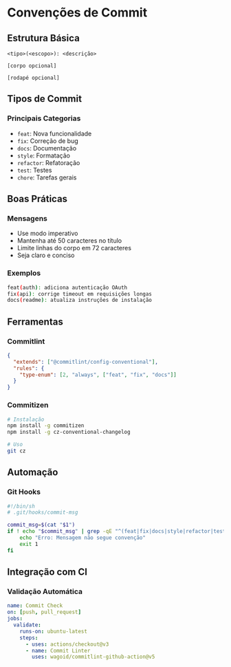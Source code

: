 # Convenções de Commit

## Estrutura Básica

```ascii
<tipo>(<escopo>): <descrição>

[corpo opcional]

[rodapé opcional]
```

## Tipos de Commit

### Principais Categorias
- `feat`: Nova funcionalidade
- `fix`: Correção de bug
- `docs`: Documentação
- `style`: Formatação
- `refactor`: Refatoração
- `test`: Testes
- `chore`: Tarefas gerais

## Boas Práticas

### Mensagens
- Use modo imperativo
- Mantenha até 50 caracteres no título
- Limite linhas do corpo em 72 caracteres
- Seja claro e conciso

### Exemplos
```bash
feat(auth): adiciona autenticação OAuth
fix(api): corrige timeout em requisições longas
docs(readme): atualiza instruções de instalação
```

## Ferramentas

### Commitlint
```json
{
  "extends": ["@commitlint/config-conventional"],
  "rules": {
    "type-enum": [2, "always", ["feat", "fix", "docs"]]
  }
}
```

### Commitizen
```bash
# Instalação
npm install -g commitizen
npm install -g cz-conventional-changelog

# Uso
git cz
```

## Automação

### Git Hooks
```bash
#!/bin/sh
# .git/hooks/commit-msg

commit_msg=$(cat "$1")
if ! echo "$commit_msg" | grep -qE "^(feat|fix|docs|style|refactor|test|chore):"; then
    echo "Erro: Mensagem não segue convenção"
    exit 1
fi
```

## Integração com CI

### Validação Automática
```yaml
name: Commit Check
on: [push, pull_request]
jobs:
  validate:
    runs-on: ubuntu-latest
    steps:
      - uses: actions/checkout@v3
      - name: Commit Linter
        uses: wagoid/commitlint-github-action@v5
```